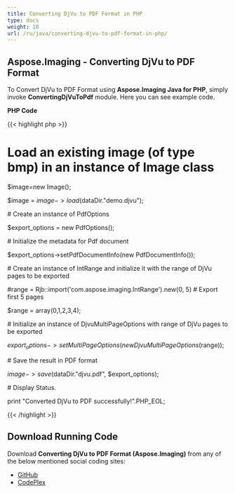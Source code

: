 ```yaml
---
title: Converting DjVu to PDF Format in PHP
type: docs
weight: 10
url: /ru/java/converting-djvu-to-pdf-format-in-php/
---
```


## **Aspose.Imaging - Converting DjVu to PDF Format**
To Convert DjVu to PDF Format using **Aspose.Imaging Java for PHP**, simply invoke **ConvertingDjVuToPdf** module. Here you can see example code.

**PHP Code**

{{< highlight php >}}

 # Load an existing image (of type bmp) in an instance of Image class

$image=new Image();

$image = $image->load($dataDir."demo.djvu");

\# Create an instance of PdfOptions

$export_options = new PdfOptions();

\# Initialize the metadata for Pdf document

$export_options->setPdfDocumentInfo(new PdfDocumentInfo());

\# Create an instance of IntRange and initialize it with the range of DjVu pages to be exported

#range = Rjb::import('com.aspose.imaging.IntRange').new(0, 5) # Export first 5 pages

$range = array(0,1,2,3,4);

\# Initialize an instance of DjvuMultiPageOptions with range of DjVu pages to be exported

$export_options->setMultiPageOptions(new DjvuMultiPageOptions($range));

\# Save the result in PDF format

$image->save($dataDir."djvu.pdf", $export_options);

\# Display Status.

print "Converted DjVu to PDF successfully!".PHP_EOL;

{{< /highlight >}}
## **Download Running Code**
Download **Converting DjVu to PDF Format (Aspose.Imaging)** from any of the below mentioned social coding sites:

- [GitHub](https://github.com/aspose-imaging/Aspose.Imaging-for-Java/blob/master/Plugins/Aspose_Imaging_Java_for_PHP/src/aspose/imaging/ManagingDjVuFormat/ConvertingDjVutoPDF.php)
- [CodePlex](https://archive.codeplex.com/?p=asposeimagingjavaphp#src/aspose/imaging/ManagingDjVuFormat/ConvertingDjVutoPDF.php)

